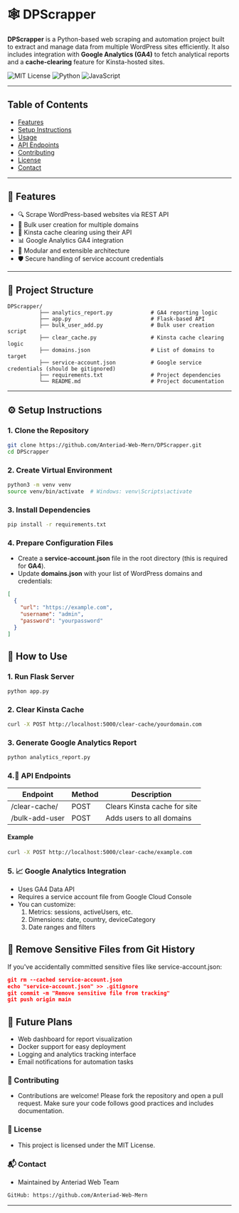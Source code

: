 # 🕸️ DPScrapper

**DPScrapper** is a Python-based web scraping and automation project built to extract and manage data from multiple WordPress sites efficiently. It also includes integration with **Google Analytics (GA4)** to fetch analytical reports and a **cache-clearing** feature for Kinsta-hosted sites.


![MIT License](https://img.shields.io/github/license/Anteriad-Web-Mern/DPScrapper)
![Python](https://img.shields.io/badge/python-3.8%2B-blue)
![JavaScript](https://img.shields.io/badge/logo-javascript-blue?logo=javascript)

---
## Table of Contents
- [Features](#Features)
- [Setup Instructions](#setup-instructions)
- [Usage](#how-to-use)
- [API Endpoints](#api-endpoints)
- [Contributing](#contributing)
- [License](#license)
- [Contact](#contact)
---

## 🚀 Features

- 🔍 Scrape WordPress-based websites via REST API
- 👥 Bulk user creation for multiple domains
- 🧼 Kinsta cache clearing using their API
- 📊 Google Analytics GA4 integration
- 📁 Modular and extensible architecture
- 🛡️ Secure handling of service account credentials

---

## 📁 Project Structure
```
DPScrapper/
          ├── analytics_report.py            # GA4 reporting logic
          ├── app.py                         # Flask-based API
          ├── bulk_user_add.py               # Bulk user creation script
          ├── clear_cache.py                 # Kinsta cache clearing logic
          ├── domains.json                   # List of domains to target
          ├── service-account.json           # Google service credentials (should be gitignored)
          ├── requirements.txt               # Project dependencies
          └── README.md                      # Project documentation
```
---

## ⚙️ Setup Instructions

### 1. Clone the Repository

```bash
git clone https://github.com/Anteriad-Web-Mern/DPScrapper.git
cd DPScrapper
```


### 2. Create Virtual Environment
   
```bash
python3 -m venv venv
source venv/bin/activate  # Windows: venv\Scripts\activate
```

### 3. Install Dependencies

```bash
pip install -r requirements.txt
```

### 4. Prepare Configuration Files

- Create a **service-account.json** file in the root directory (this is required for **GA4**).
- Update **domains.json** with your list of WordPress domains and credentials:
```json
[
  {
    "url": "https://example.com",
    "username": "admin",
    "password": "yourpassword"
  }
]
```

## 🧪 How to Use

### 1. Run Flask Server

```bash
python app.py
```

### 2. Clear Kinsta Cache

```bash
curl -X POST http://localhost:5000/clear-cache/yourdomain.com
```

### 3. Generate Google Analytics Report

```bash
python analytics_report.py
```

### 4.📡 API Endpoints

| Endpoint                   | Method | Description                        |
|----------------------------|--------|------------------------------------|
| /clear-cache/<domain>      | POST   | Clears Kinsta cache for site       |
| /bulk-add-user             | POST   | Adds users to all domains          |

#### Example
```bash
curl -X POST http://localhost:5000/clear-cache/example.com
```

### 5. 📈 Google Analytics Integration
- Uses GA4 Data API
- Requires a service account file from Google Cloud Console
- You can customize:
    1. Metrics: sessions, activeUsers, etc.
    2. Dimensions: date, country, deviceCategory
    3. Date ranges and filters

## 🔐 Remove Sensitive Files from Git History
If you've accidentally committed sensitive files like service-account.json:

```json
git rm --cached service-account.json
echo "service-account.json" >> .gitignore
git commit -m "Remove sensitive file from tracking"
git push origin main
```
## 🔮 Future Plans
- Web dashboard for report visualization
- Docker support for easy deployment
- Logging and analytics tracking interface
- Email notifications for automation tasks

### 🤝 Contributing
- Contributions are welcome! Please fork the repository and open a pull request. Make sure your code follows good practices and includes documentation.

### 📜 License
- This project is licensed under the MIT License.

### 📬 Contact
- Maintained by Anteriad Web Team
```bash
GitHub: https://github.com/Anteriad-Web-Mern
```

---
